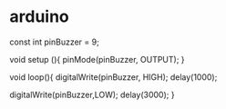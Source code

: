 # arduino
const int pinBuzzer = 9;

void setup (){
  pinMode(pinBuzzer, OUTPUT);
}

void loop(){
  digitalWrite(pinBuzzer, HIGH);
  delay(1000);

  digitalWrite(pinBuzzer,LOW);
  delay(3000);
}
